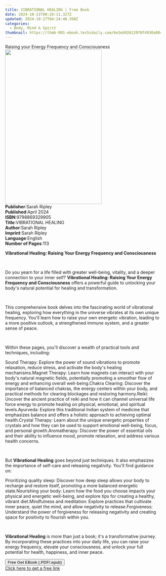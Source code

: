 ```yaml
---
title: VIBRATIONAL HEALING | Free Book
date: 2024-10-21T00:20:11.327Z
updated: 2024-10-27T04:24:40.598Z
categories:
  - Body, Mind & Spirit
thumbnail: https://thmb-001-ebook.techidaily.com/6e3eb92612070f4930a084b50fc86dad92935123ca919d56774d343327756ee2.jpg
---
```

<main id="book-container">
  <div class="flex flex-col">
    <div class="book-brief flex-1 py-6 px-4 sm:p-6 md:py-10 md:px-8">
      <!-- brief-->
      <div class="book-brief-main">
        Raising your Energy Frequency and Consciousness
      </div>
    </div>
    <div
      class="book-meta-info flex-1 grid gap-4 col-start-1 col-end-3 row-start-1 sm:mb-6 sm:grid-cols-4 lg:gap-6 lg:col-start-2 lg:row-end-6 lg:row-span-6 lg:mb-0"
    >
      <div
        class="book-meta-info-left place-content-center mt-4 p-4 text-sm leading-6 col-start-2 col-span-2 dark:text-slate-400"
      >
        <img
          class="w-full h-500 object-cover rounded-lg sm:h-255 sm:col-span-2 lg:col-span-full"
          src="https://img-001-ebook.techidaily.com/32c4a99e4c2b8cc9b4773b4538f6000990041e390604956c20bf6d5ed3486dc6.jpg"
          alt=""
          width="312"
          height="500"
        />
      </div>
      <div
        class="book-meta-info-right mt-2 col-start-1 row-start-2 col-span-3 self-center"
      >
        <!-- meta data  -->
        <div class="flex flex-col px-4 md:px-8">
          <div class="flex-1">
            <strong>Publisher</strong>:<span class="px-2">Sarah Ripley</span>
          </div>
          <div class="flex-1">
            <strong>Published</strong>:<span class="px-2">April 2024</span>
          </div>
          <div class="flex-1">
            <strong>ISBN</strong>:<span class="px-2">9798869329905</span>
          </div>
          <div class="flex-1">
            <strong>Title</strong>:<span class="px-2">VIBRATIONAL HEALING</span>
          </div>
          <div class="flex-1">
            <strong>Author</strong>:<span class="px-2">Sarah Ripley</span>
          </div>
          <div class="flex-1">
            <strong>Imprint</strong>:<span class="px-2">Sarah Ripley</span>
          </div>
          <div class="flex-1">
            <strong>Language</strong>:<span class="px-2">English</span>
          </div>
          <div class="flex-1">
            <strong>Number of Pages</strong>:<span class="px-2">113</span>
          </div>
        </div>
      </div>
    </div>
    <div class="book-description flex-1 py-6 px-4 sm:p-6 md:py-10 md:px-8">
      <div class="book-description-main">
        <div accordion-content="" id="description">
          <p>
            <strong
              >Vibrational Healing: Raising Your Energy Frequency and
              Consciousness</strong
            >
          </p>
          <p><br /></p>
          <p>
            Do you yearn for a life filled with greater well-being, vitality,
            and a deeper connection to your inner self?
            <strong
              >Vibrational Healing: Raising Your Energy Frequency and
              Consciousness</strong
            >
            offers a powerful guide to unlocking your body's natural potential
            for healing and transformation.
          </p>
          <p><br /></p>
          <p>
            This comprehensive book delves into the fascinating world of
            vibrational healing, exploring how everything in the universe
            vibrates at its own unique frequency. You'll learn how to raise your
            own energetic vibration, leading to a more positive outlook, a
            strengthened immune system, and a greater sense of peace.
          </p>
          <p><br /></p>
          <p>
            Within these pages, you'll discover a wealth of practical tools and
            techniques, including:
          </p>
          Sound Therapy: Explore the power of sound vibrations to promote
          relaxation, reduce stress, and activate the body's healing
          mechanisms.Magnet Therapy: Learn how magnets can interact with your
          body's natural magnetic fields, potentially promoting a smoother flow
          of energy and enhancing overall well-being.Chakra Clearing: Discover
          the importance of balanced chakras, the energy centers within your
          body, and practical methods for clearing blockages and restoring
          harmony.Reiki: Uncover the ancient practice of reiki and how it can
          channel universal life force energy to promote healing on physical,
          emotional, and spiritual levels.Ayurveda: Explore this traditional
          Indian system of medicine that emphasizes balance and offers a
          holistic approach to achieving optimal health.Crystal Therapy: Learn
          about the unique energetic properties of crystals and how they can be
          used to support emotional well-being, focus, and personal
          growth.Aromatherapy: Discover the power of essential oils and their
          ability to influence mood, promote relaxation, and address various
          health concerns.
          <p><br /></p>
          <p>
            But <strong>Vibrational Healing</strong> goes beyond just
            techniques. It also emphasizes the importance of self-care and
            releasing negativity. You'll find guidance on:
          </p>
          Prioritizing quality sleep: Discover how deep sleep allows your body
          to recharge and restore itself, promoting a more balanced energetic
          state.Nourishing your body: Learn how the food you choose impacts your
          physical and energetic well-being, and explore tips for creating a
          healthy, vibrant diet.Mindfulness and meditation: Explore practices
          that cultivate inner peace, quiet the mind, and allow negativity to
          release.Forgiveness: Understand the power of forgiveness for releasing
          negativity and creating space for positivity to flourish within you.
          <p><br /></p>
          <p>
            <strong>Vibrational Healing</strong> is more than just a book; it's
            a transformative journey. By incorporating these practices into your
            daily life, you can raise your energy frequency, elevate your
            consciousness, and unlock your full potential for health, happiness,
            and inner peace.
          </p>
        </div>
        <div class="accordion-fader"></div>
      </div>
    </div>
    <div class="book-excerpts flex-1 py-6 px-4 sm:p-6 md:py-10 md:px-8"></div>
    <div
      class="book-about-author flex-1 py-6 px-4 sm:p-6 md:py-10 md:px-8"
    ></div>
    <div class="book-free-get flex-1 py-6 px-4 sm:p-6 md:py-10 md:px-8">
      <button
        id="btn-free-get"
        class="bg-blue-500 hover:bg-blue-700 text-white font-bold py-2 px-4 rounded"
      >
        Free Get EBook (.PDF/.epub)
      </button>
      <div id="countdown-display" class="px-2 text-lg mt-2"></div>
      <a
        id="free-link"
        class="hidden bg-blue-500 hover:bg-blue-700 text-white font-bold py-2 px-4 rounded"
        href="https://www.ebooks.com/en-us/book/211323697/vibrational-healing/sarah-ripley/"
        target="_blank"
        >Click here to get a free link</a
      >
    </div>
    <script>
      let countdownTime = 0;
      let countdownInterval = null;
      document
        .getElementById('btn-free-get')
        .addEventListener('click', startCountdown);
      function startCountdown() {
        countdownTime = new Date().getTime() + 60000 * 3;
        countdownInterval = setInterval(updateCountdown, 1000);
        document.getElementById('btn-free-get').disabled = true;
        document
          .getElementById('btn-free-get')
          .classList.add('bg-gray-500', 'cursor-not-allowed');
      }
      function updateCountdown() {
        let currentTime = new Date().getTime();
        let timeLeft = countdownTime - currentTime;
        let secondsLeft = Math.floor(timeLeft / 1000);
        document.getElementById('countdown-display').innerHTML =
          `Remaining time: ${secondsLeft} seconds.`;
        if (secondsLeft <= 0) {
          clearInterval(countdownInterval);
          document.getElementById('btn-free-get').classList.add('hidden');
          document.getElementById('free-link').classList.remove('hidden');
          document.getElementById('countdown-display').innerHTML = '';
        }
      }
    </script>
  </div>
</main>

<ins class="adsbygoogle"
      style="display:block"
      data-ad-client="ca-pub-7571918770474297"
      data-ad-slot="8358498916"
      data-ad-format="auto"
      data-full-width-responsive="true"></ins>
    